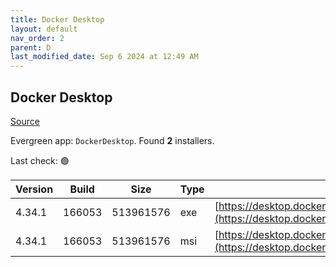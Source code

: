 ```yaml
---
title: Docker Desktop
layout: default
nav_order: 2
parent: D
last_modified_date: Sep 6 2024 at 12:49 AM
---
```


## Docker Desktop

[Source](https://www.docker.com/products/docker-desktop/)

Evergreen app: `DockerDesktop`. Found **2** installers.

Last check: 🟢

| Version | Build  | Size      | Type | URI                                                                                                                                                                    |
| ------- | ------ | --------- | ---- | ---------------------------------------------------------------------------------------------------------------------------------------------------------------------- |
| 4.34.1  | 166053 | 513961576 | exe  | [https://desktop.docker.com/win/main/amd64/166053/Docker%20Desktop%20Installer.exe](https://desktop.docker.com/win/main/amd64/166053/Docker%20Desktop%20Installer.exe) |
| 4.34.1  | 166053 | 513961576 | msi  | [https://desktop.docker.com/win/main/amd64/166053/DockerDesktop.msi](https://desktop.docker.com/win/main/amd64/166053/DockerDesktop.msi)                               |

